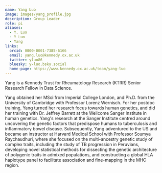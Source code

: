 ```yaml
---
name: Yang Luo
image: images/yang_profile.jpg
description: Group Leader
role: pi
aliases:
  - Y. Luo
  - Y Luo
  - Yang
links:
  orcid: 0000-0001-7385-6166
  email: yang.luo@kennedy.ox.ac.uk
  twitter: yluo86
  bluesky: y-luo.bsky.social
  home-page: https://www.kennedy.ox.ac.uk/team/yang-luo
---
```


Yang is a Kennedy Trust for Rheumatology Research (KTRR) Senior Research Fellow in Data Science. 

Yang obtained her MSci from Imperial College London, and Ph.D. from the University of Cambridge with Professor Lorenz Wernisch. For her postdoc training, Yang turned her research focus towards human genetics, and did her training with Dr. Jeffrey Barrett at the Wellcome Sanger Institute in human genetics. Yang's research at the Sanger Institute centred around uncovering the genetic factors that predispose humans to tuberculosis and inflammatory bowel disease. Subsequently, Yang adventured to the US and became an instructor at Harvard Medical School with Professor Soumya Raychaudhuri, where she focused on the multi-ancestry genetic study of complex traits, including the study of TB progression in Peruvians, developing novel statistical methods for dissecting the genetic architecture of polygenic traits in admixed populations, and constructing a global HLA haplotype panel to facilitate association and fine-mapping in the MHC region.